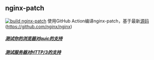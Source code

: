 ## nginx-patch
[![build nginx-patch](https://github.com/rosebe/nginx-patch/actions/workflows/build-patch.yml/badge.svg)](https://github.com/rosebe/nginx-patch/actions/workflows/build.yml)
使用GitHub Action编译nginx-patch，基于最新[源码](https://github.com/nginx/nginx) (https://github.com/nginx/nginx)

##### [测试你的浏览器对quic的支持](https://quic.nginx.org/quic.html)
##### [测试服务器对HTTP/3的支持](https://http3check.net)
